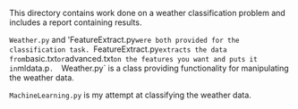 This directory contains work done on a weather classification problem and includes a report containing results.

`Weather.py` and 'FeatureExtract.py` were both provided for the classification task.  `FeatureExtract.py` extracts the data from `basic.txt` or `advanced.txt` on the features you want and puts it in `mldata.p`.  `Weather.py` is a class providing functionality for manipulating the weather data.

`MachineLearning.py` is my attempt at classifying the weather data.
